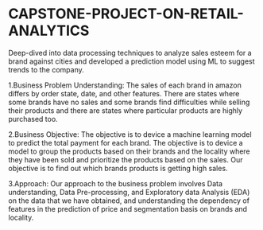 # CAPSTONE-PROJECT-ON-RETAIL-ANALYTICS
Deep-dived into data processing techniques to analyze sales esteem for a brand against cities
and developed a prediction model using ML to suggest trends to the company.

1.Business Problem Understanding: 
	The sales of each brand in amazon differs by order state, date, and other features. 
  There are states where some brands have no sales and some brands find difficulties while
  selling their products and there are states where particular products are highly 
  purchased too.  

2.Business Objective:
  The objective is to device a machine learning model to predict the total
  payment for each brand. The objective is to device a model to group the products
  based on their brands and the locality where they have been sold and prioritize the
  products based on the sales. Our objective is to find out which brands products is
  getting high sales. 
  
3.Approach:
  Our approach to the business problem involves Data understanding, Data
  Pre-processing, and Exploratory data Analysis (EDA) on the data that we have
  obtained, and understanding the dependency of features in the prediction of price
  and segmentation basis on brands and locality.
